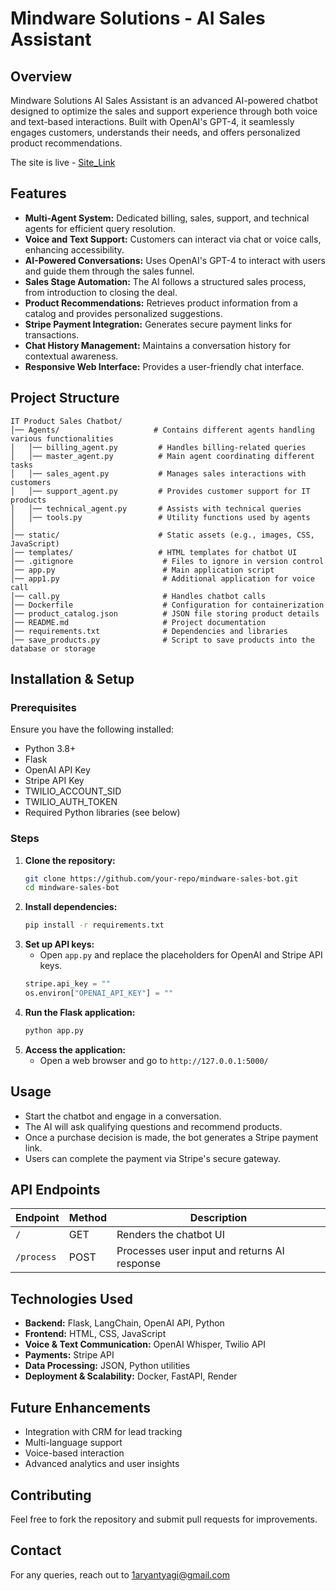 # Mindware Solutions - AI Sales Assistant

## Overview
Mindware Solutions AI Sales Assistant is an advanced AI-powered chatbot designed to optimize the sales and support experience through both voice and text-based interactions. Built with OpenAI's GPT-4, it seamlessly engages customers, understands their needs, and offers personalized product recommendations.

The site is live - [Site_Link](https://ai-sales-bot-c4ks.onrender.com/)

## Features
- **Multi-Agent System:** Dedicated billing, sales, support, and technical agents for efficient query resolution.
- **Voice and Text Support:** Customers can interact via chat or voice calls, enhancing accessibility.
- **AI-Powered Conversations:** Uses OpenAI's GPT-4 to interact with users and guide them through the sales funnel.
- **Sales Stage Automation:** The AI follows a structured sales process, from introduction to closing the deal.
- **Product Recommendations:** Retrieves product information from a catalog and provides personalized suggestions.
- **Stripe Payment Integration:** Generates secure payment links for transactions.
- **Chat History Management:** Maintains a conversation history for contextual awareness.
- **Responsive Web Interface:** Provides a user-friendly chat interface.

## Project Structure
```
IT Product Sales Chatbot/
│── Agents/                     # Contains different agents handling various functionalities
│   │── billing_agent.py         # Handles billing-related queries
│   │── master_agent.py          # Main agent coordinating different tasks
│   │── sales_agent.py           # Manages sales interactions with customers
│   │── support_agent.py         # Provides customer support for IT products
│   │── technical_agent.py       # Assists with technical queries
│   │── tools.py                 # Utility functions used by agents
│
│── static/                      # Static assets (e.g., images, CSS, JavaScript)
│── templates/                   # HTML templates for chatbot UI
│── .gitignore                    # Files to ignore in version control
│── app.py                        # Main application script
│── app1.py                       # Additional application for voice call
│── call.py                       # Handles chatbot calls
│── Dockerfile                    # Configuration for containerization
│── product_catalog.json          # JSON file storing product details
│── README.md                     # Project documentation
│── requirements.txt              # Dependencies and libraries
│── save_products.py              # Script to save products into the database or storage

```

## Installation & Setup
### Prerequisites
Ensure you have the following installed:
- Python 3.8+
- Flask
- OpenAI API Key
- Stripe API Key
- TWILIO_ACCOUNT_SID
- TWILIO_AUTH_TOKEN
- Required Python libraries (see below)

### Steps
1. **Clone the repository:**
   ```bash
   git clone https://github.com/your-repo/mindware-sales-bot.git
   cd mindware-sales-bot
   ```
2. **Install dependencies:**
   ```bash
   pip install -r requirements.txt
   ```
3. **Set up API keys:**
   - Open `app.py` and replace the placeholders for OpenAI and Stripe API keys.
   ```python
   stripe.api_key = ""
   os.environ["OPENAI_API_KEY"] = ""
   ```
4. **Run the Flask application:**
   ```bash
   python app.py
   ```
5. **Access the application:**
   - Open a web browser and go to `http://127.0.0.1:5000/`

## Usage
- Start the chatbot and engage in a conversation.
- The AI will ask qualifying questions and recommend products.
- Once a purchase decision is made, the bot generates a Stripe payment link.
- Users can complete the payment via Stripe's secure gateway.

## API Endpoints
| Endpoint       | Method | Description  |
|---------------|--------|--------------|
| `/`           | GET    | Renders the chatbot UI |
| `/process`    | POST   | Processes user input and returns AI response |

## Technologies Used
- **Backend:** Flask, LangChain, OpenAI API, Python
- **Frontend:** HTML, CSS, JavaScript
- **Voice & Text Communication:** OpenAI Whisper, Twilio API
- **Payments:** Stripe API
- **Data Processing:** JSON, Python utilities
- **Deployment & Scalability:** Docker, FastAPI, Render

## Future Enhancements
- Integration with CRM for lead tracking
- Multi-language support
- Voice-based interaction
- Advanced analytics and user insights

## Contributing
Feel free to fork the repository and submit pull requests for improvements.

## Contact
For any queries, reach out to 1aryantyagi@gmail.com 

